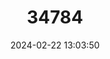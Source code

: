 ---
title: "34784"
category: "Diospyros vaccinioides"
draft: false
date: 2024-02-22 13:03:50
languages:
  English: ["Small Persimmon"]
---